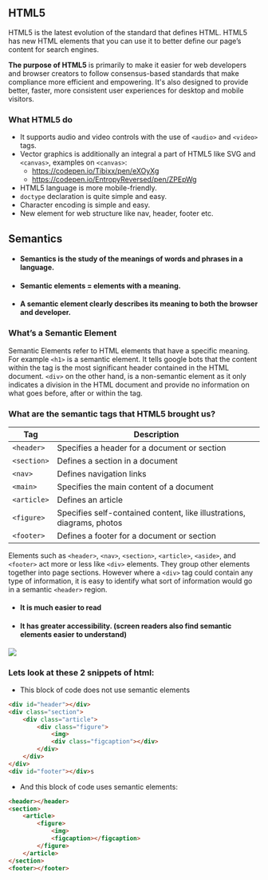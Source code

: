 
## HTML5
 HTML5 is the latest evolution of the standard that defines HTML. HTML5 has new HTML elements that you can use it to better define our page’s content for search engines.
 
 **The purpose of HTML5** is primarily to make it easier for web developers and browser creators to follow consensus-based standards that make compliance more efficient and empowering. It's also designed to provide better, faster, more consistent user experiences for desktop and mobile visitors.

### What HTML5 do

- It supports audio and video controls with the use of `<audio>` and `<video>` tags.
- Vector graphics is additionally an integral a part of HTML5 like SVG and `<canvas>`, examples on `<canvas>`:
  - https://codepen.io/Tibixx/pen/eXOyXg
  - https://codepen.io/EntropyReversed/pen/ZPEpWg
- HTML5 language is more mobile-friendly.
- `doctype` declaration is quite simple and easy.
- Character encoding is simple and easy.
- New element for web structure like nav, header, footer etc.

## Semantics

- #### Semantics is the study of the meanings of words and phrases in a language.

- #### Semantic elements = elements with a meaning.

- #### A semantic element clearly describes its meaning to both the browser and developer.

### What’s a Semantic Element

Semantic Elements refer to HTML elements that have a specific meaning. For example `<h1>` is a semantic element. It tells google bots that the content within the tag is the most significant header contained in the HTML document. `<div>` on the other hand, is a non-semantic element as it only indicates a division in the HTML document and provide no information on what goes before, after or within the tag.

### What are the semantic tags that HTML5 brought us?

| Tag         | Description                                                            |
| ----------- | ---------------------------------------------------------------------- |
| `<header>`  | Specifies a header for a document or section                           |
| `<section>` | Defines a section in a document                                        |
| `<nav>`     | Defines navigation links                                               |
| `<main>`    | Specifies the main content of a document                               |
| `<article>` | Defines an article                                                     |
| `<figure>`  | Specifies self-contained content, like illustrations, diagrams, photos |
| `<footer>`  | Defines a footer for a document or section                             |

Elements such as `<header>`, `<nav>`, `<section>`, `<article>`, `<aside>`, and `<footer>` act more or less like `<div>` elements. They group other elements together into page sections. However where a `<div>` tag could contain any type of information, it is easy to identify what sort of information would go in a semantic `<header>` region.

- #### It is much easier to read

- #### It has greater accessibility. (screen readers also find semantic elements easier to understand)

![](https://v1c2v4d1fl-flywheel.netdna-ssl.com/wp-content/uploads/2017/08/semantic-fb.jpg)

### Lets look at these 2 snippets of html:

- This block of code does not use semantic elements

```html
<div id="header"></div>
<div class="section">
	<div class="article">
		<div class="figure">
			<img>
			<div class="figcaption"></div>
		</div>
	</div>
</div>
<div id="footer"></div>s
```

- And this block of code uses semantic elements:

```html
<header></header>
<section>
	<article>
		<figure>
			<img>
			<figcaption></figcaption>
		</figure>
	</article>
</section>
<footer></footer>
```
